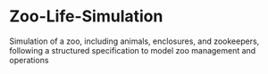 # Zoo-Life-Simulation
Simulation of a zoo, including animals, enclosures, and zookeepers, following a structured specification to model zoo management and operations
